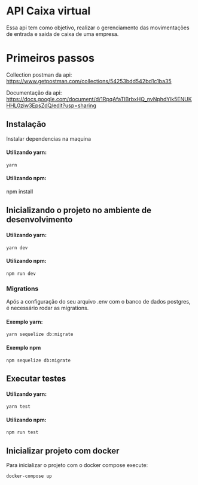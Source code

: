 # API Caixa virtual
Essa api tem como objetivo, realizar o gerenciamento das movimentações de entrada e saida de caixa de uma empresa.

# Primeiros passos
Collection postman da api: https://www.getpostman.com/collections/54253bdd542bd1c1ba35

Documentação da api: https://docs.google.com/document/d/1RpqAfaTIBrbxHQ_nvNphdYlk5ENUKHHL0ziw3EpsZdQ/edit?usp=sharing

  
## Instalação
Instalar dependencias na maquina
#### Utilizando yarn:
```
yarn
```
#### Utilizando npm:
npm install

## Inicializando o projeto no ambiente de desenvolvimento

#### Utilizando yarn:
```
yarn dev 
```
#### Utilizando npm:
```
npm run dev
```
### Migrations
Após a configuração do seu arquivo .env com o banco de dados postgres, é necessário rodar as migrations.

#### Exemplo yarn:
```
yarn sequelize db:migrate
```
#### Exemplo npm
```
npm sequelize db:migrate
```
## Executar testes

#### Utilizando yarn:
```
yarn test
```
#### Utilizando npm:
```
npm run test
```
## Inicializar projeto com docker
Para inicializar o projeto com o docker compose execute:
```
docker-compose up
```
